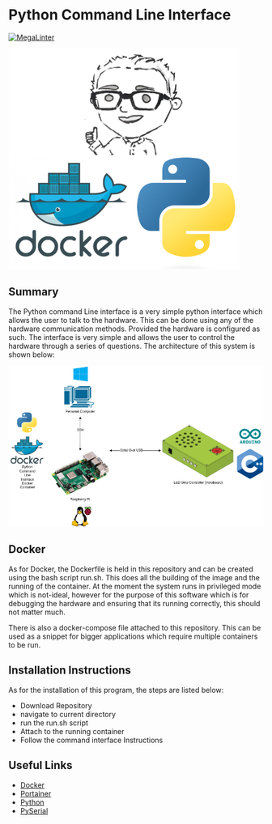 # Python Command Line Interface

[![MegaLinter](https://github.com/ScottGibb/LED-Strip-Controller-TUI/actions/workflows/mega-linter.yaml/badge.svg)](https://github.com/ScottGibb/LED-Strip-Controller-TUI/actions/workflows/mega-linter.yaml)

![Languages and Tools](docs/Languages_And_Tools.png)

## Summary

The Python command Line interface is a very simple python interface which allows the user to talk to the hardware. This can be done using any of the hardware communication methods. Provided the hardware is configured as such. The interface is very simple and allows the user to control the hardware through a series of questions. The architecture of this system is shown below:

![System Diagram](docs/System-Diagram.png)

## Docker

As for Docker, the Dockerfile is held in this repository and can be created using the bash script run.sh. This does all the building of the image and the running of the container. At the moment the system runs in privileged mode which is not-ideal, however for the purpose of this software which is for debugging the hardware and ensuring that its running correctly, this should not matter much.

 There is also a docker-compose file attached to this repository. This can be used as a snippet for bigger applications which require multiple containers to be run.

## Installation Instructions

As for the installation of this program, the steps are listed below:

- Download Repository
- navigate to current directory
- run the run.sh script
- Attach to the running container
- Follow the command interface Instructions

## Useful Links

- [Docker](https://docs.docker.com/)
- [Portainer](https://www.portainer.io/)
- [Python](https://www.python.org/)
- [PySerial](https://pyserial.readthedocs.io/en/latest/)
